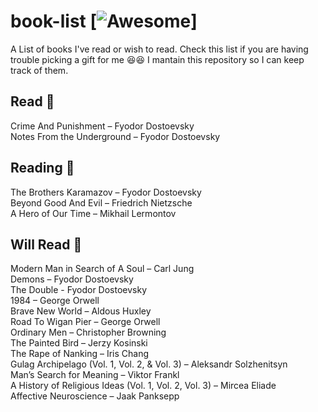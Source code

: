 # book-list [![Awesome](https://cdn.rawgit.com/sindresorhus/awesome/d7305f38d29fed78fa85652e3a63e154dd8e8829/media/badge.svg)]
A List of books I've read or wish to read. Check this list if you are having trouble picking a gift for me :laughing::laughing:
I mantain this repository so I can keep track of them.

## Read :green_book:

Crime And Punishment – Fyodor Dostoevsky </br>
Notes From the Underground – Fyodor Dostoevsky </br>

## Reading :blue_book:

The Brothers Karamazov – Fyodor Dostoevsky </br>
Beyond Good And Evil – Friedrich Nietzsche </br>
A Hero of Our Time – Mikhail Lermontov </br>

## Will Read :orange_book:

Modern Man in Search of A Soul – Carl Jung </br>
Demons – Fyodor Dostoevsky </br>
The Double - Fyodor Dostoevsky </br>
1984 – George Orwell </br>
Brave New World – Aldous Huxley </br>
Road To Wigan Pier – George Orwell </br>
Ordinary Men – Christopher Browning </br>
The Painted Bird – Jerzy Kosinski </br>
The Rape of Nanking – Iris Chang </br>
Gulag Archipelago (Vol. 1, Vol. 2, & Vol. 3) – Aleksandr Solzhenitsyn </br>
Man’s Search for Meaning – Viktor Frankl </br>
A History of Religious Ideas (Vol. 1, Vol. 2, Vol. 3) – Mircea Eliade </br>
Affective Neuroscience – Jaak Panksepp </br>
